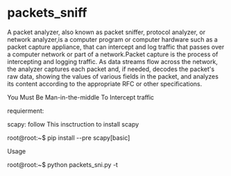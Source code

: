 # packets_sniff

A packet analyzer, also known as packet sniffer, protocol analyzer, or network analyzer,is a computer program or computer hardware such as a packet capture appliance, that can intercept and log traffic that passes over a computer network or part of a network.Packet capture is the process of intercepting and logging traffic. As data streams flow across the network, the analyzer captures each packet and, if needed, decodes the packet's raw data, showing the values of various fields in the packet, and analyzes its content according to the appropriate RFC or other specifications.

You Must Be Man-in-the-middle To Intercept traffic

requierment:

scapy: follow This insctruction to install scapy

root@root:~$ pip install --pre scapy[basic]

Usage

root@root:~$ python packets_sni.py -t <Target IP>
